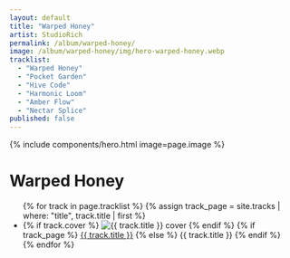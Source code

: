 ```yaml
---
layout: default
title: "Warped Honey"
artist: StudioRich
permalink: /album/warped-honey/
image: /album/warped-honey/img/hero-warped-honey.webp
tracklist:
  - "Warped Honey"
  - "Pocket Garden"
  - "Hive Code"
  - "Harmonic Loom"
  - "Amber Flow"
  - "Nectar Splice"
published: false
---
```







{% include components/hero.html
  image=page.image
%}

<h1>Warped Honey</h1>

<ul>
{% for track in page.tracklist %}
  {% assign track_page = site.tracks | where: "title", track.title | first %}
  <li>
    {% if track.cover %}
      <img src="{{ track.cover }}" alt="{{ track.title }} cover" />
    {% endif %}
    {% if track_page %}
      <a href="{{ track_page.url }}">{{ track.title }}</a>
    {% else %}
      {{ track.title }}
    {% endif %}
  </li>
{% endfor %}

</ul>